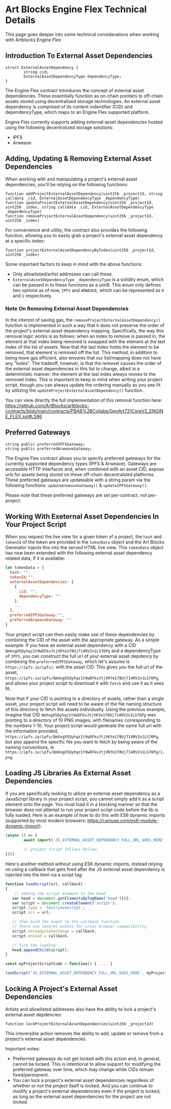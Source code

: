 # Art Blocks Engine Flex Technical Details

This page goes deeper into some technical considerations when working with Artblocks Engine Flex

## Introduction To External Asset Dependencies

```solidity
struct ExternalAssetDependency {
        string cid;
        ExternalAssetDependencyType dependencyType;
}
```

The Engine Flex contract introduces the concept of external asset dependencies. These essentially function as on-chain pointers to off-chain assets stored using decentralized storage technologies. An external asset dependency is comprised of its content indentifier (CID) and dependencyType, which maps to an Engine Flex supported platform. 

Engine Flex currently supports adding external asset dependencies hosted using the following decentralized storage solutions:
- IPFS
- Arweave

## Adding, Updating & Removing External Asset Dependencies

When working with and manipulating a project's external asset dependencies, you'll be relying on the following functions:

```solidity
function addProjectExternalAssetDependency(uint256 _projectId, string calldata _cid, ExternalAssetDependencyType _dependencyType)
function updateProjectExternalAssetDependency(uint256 _projectId, uint256 _index, string calldata _cid, ExternalAssetDependencyType _dependencyType)
function removeProjectExternalAssetDependency(uint256 _projectId, uint256 _index)
```

For convenience and utility, the contract also provides the following function, allowing you to easily grab a project's external asset dependency at a specific index:
```solidity
function projectExternalAssetDependencyByIndex(uint256 _projectId, uint256 _index) 
```

Some important factors to keep in mind with the above functions:
- Only allowlisted/artist addresses can call these.
- `ExternalAssetDependencyType _dependencyType` is a solidity enum, which can be passed in to these functions as a uint8. This enum only defines two options as of now, `IPFS` and `ARWEAVE`, which can be represented as `0` and `1` respectively. 

### Note On Removing External Asset Dependencies
 
In the interest of saving gas, the `removeProjectExternalAssetDependency()` function is implemented in such a way that it does not preserve the order of the project's external asset dependency mapping. Specifically, the way this removal logic works is as follows: when an index to remove is passed in, the element at that index being removed is swapped with the element at the last index of the list of assets. Now that the last index holds the element to be removed, that element is removed off the list. This method, in addition to being more gas efficient, also ensures that our list/mapping does not have any "holes". The tradeoff, however, is that the removel causes the order of the external asset dependencies in this list to change, albeit in a deterministic manner: the element at the last index always moves to the removed index. This is important to keep in mind when writing your project script, though you can always update the ordering manually as you see fit by utilizing the `updateProjectExternalAssetDependency()` function.

You can view directly the full implementation of this removal function here: https://github.com/ArtBlocks/artblocks-contracts/blob/main/contracts/PBAB%2BCollabs/GenArt721CoreV2_ENGINE_FLEX.sol#L596


## Preferred Gateways

```solidity
string public preferredIPFSGateway;
string public preferredArweaveGateway;
```

The Engine Flex contract allows you to specify preferred gateways for the currently supported dependency types (IPFS & Arweave). Gateways are accessible HTTP interfaces and, when combined with an asset CID, expose urls for assets being stored on these off-chain decentralized platforms. These preferred gateways are updateable with a string param via the following functions: `updateArweaveGateway()` & `updateIPFSGateway()`.       

Please note that these preferred gateways are set per-contract, not per-project.

## Working With Exeternal Asset Dependencies In Your Project Script

When you request the live view for a given token of a project, the `hash` and `tokenId` of the token are provided in the `tokenData` object and the Art Blocks Generator injects this into the served HTML live view. This `tokenData` object has now been extended with the following external asset dependency related data, if it is available:

```js
let tokenData = {
  hash: "",
  tokenId:"",
  externalAssetDependencies: [
    {
      cid: "",
      dependencyType: ""
    },
    ...
  ],
  preferredIPFSGateway:"",
  preferredArweaveGateway: ""
}
```

Your project script can then easily make use of these dependencies by combining the CID of the asset with the appropriate gateway. As a simple example: If you have an external asset dependency with a CID `QmXxgX5Qyhqz1t9wDFkvJtjVKYe1f8Uj714RV2n1LS76Pg` and a dependencyType of `IPFS`, you can construct the full url of your external asset depdency by combining the `preferredIPFSGateway`, which let's assume is `https://ipfs.io/ipfs/`, with the asset CID. This gives you the full url of the asset, `https://ipfs.io/ipfs/QmXxgX5Qyhqz1t9wDFkvJtjVKYe1f8Uj714RV2n1LS76Pg`, and allows your project script to download it with `fetch` and use it as it sees fit. 

Note that if your CID is pointing to a directory of assets, rather than a single asset, your project script will need to be aware of the file naming structure of this directory to fetch the assets individually. Using the previous example, imagine that CID `QmXxgX5Qyhqz1t9wDFkvJtjVKYe1f8Uj714RV2n1LS76Pg` was pointing to a directory of 10 PNG images, with filenames corresponding to the numbers 1-10. Your project script would generate the same full url with the information provided, `https://ipfs.io/ipfs/QmXxgX5Qyhqz1t9wDFkvJtjVKYe1f8Uj714RV2n1LS76Pg`, but also append the specific file you want to fetch by being aware of the naming conventions, ie `https://ipfs.io/ipfs/QmXxgX5Qyhqz1t9wDFkvJtjVKYe1f8Uj714RV2n1LS76Pg/1.png`.

## Loading JS Libraries As External Asset Dependencies

If you are specifically looking to utilize an external asset dependency as a JavaScript library in your project script, you cannot simply add it as a script element onto the page. You must load it in a blocking manner so that the browser does not attempt to run your project script code before the lib is  fully loaded. Here is an example of how to do this with ES6 dynamic imports (supported by most modern browsers: https://caniuse.com/es6-module-dynamic-import):

```js
(async () => {
        await import('JS_EXTERNAL_ASSET_DEPENDENCY_FULL_URL_GOES_HERE');
    
        // project script follows bellow
})()
```

Here's another method without using ES6 dynamic imports, instead relying on using a callback that gets fired after the JS external asset dependency is injected into the html via a script tag:
```js
function loadScript(url, callback)
{
    // adding the script element to the head
   var head = document.getElementsByTagName('head')[0];
   var script = document.createElement('script');
   script.type = 'text/javascript';
   script.src = url;

   // then bind the event to the callback function 
   // there are several events for cross browser compatibility
   script.onreadystatechange = callback;
   script.onload = callback;

   // fire the loading
   head.appendChild(script);
}

const myProjectScriptCode = function() { .... }

loadScript('JS_EXTERNAL_ASSET_DEPENDENCY_FULL_URL_GOES_HERE', myProjectScriptCode);
```

## Locking A Project's External Asset Dependencies

Artists and allowlisted addresses also have the ability to lock a project's external asset depdencies:
```solidity
function lockProjectExternalAssetDependencies(uint256 _projectId)
```
This irreversible action removes the ability to add, update or remove from a project's external asset dependencies.

Important notes:
- Preferrred gateways do not get locked with this action and, in general, cannot be locked. This is intentional to allow support for modifying the preferred gateway over time, which may change while CIDs remain fixed/permanent.
- You can lock a project's external asset dependencies regardless of whether or not the project itself is locked. And you can continue to modify a project's external dependencies even if the project is locked, as long as the external asset dependencies for the project are not locked.
